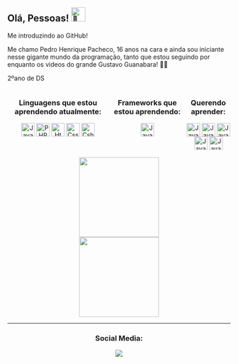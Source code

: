 ## Olá, Pessoas! <img src="https://fonts.gstatic.com/s/e/notoemoji/latest/1f44b/512.gif" alt="👋" width="32" height="32">
<p>Me introduzindo ao GitHub!</p>
<p>Me chamo Pedro Henrique Pacheco, 16 anos na cara e ainda sou iniciante nesse gigante mundo da programação, tanto que estou seguindo por enquanto os videos do grande Gustavo Guanabara! 🙌🙌</p>
<p> 2ºano de DS <p>
 
<div align="center" style="justify-content: space-around; display: flex;">
 <div style="display: inline_block;"> 
  <h3> Linguagens que estou aprendendo atualmente:</h3>
  <img align="center" alt="JavaScript" height="30" src="https://img.shields.io/badge/JavaScript-323330?style=for-the-badge&logo=javascript&logoColor=F7DF1E" />
  <img align="center" alt="PHP" height="30" src="https://img.shields.io/badge/PHP-777BB4?style=for-the-badge&logo=php&logoColor=white" />
  <img align="center" alt="Html" height="30" src="https://img.shields.io/badge/HTML5-E34F26?style=for-the-badge&logo=html5&logoColor=white" />
  <img align="center" alt="Css" height="30" src="https://img.shields.io/badge/CSS3-1572B6?style=for-the-badge&logo=css3&logoColor=white" />
  <img align="center" alt="Csharp" height="30" src="https://img.shields.io/badge/C%23-239120?style=for-the-badge&logo=c-sharp&logoColor=white" />
 </div>
 <div style="display: inline_block;"> 
  <h3> Frameworks que estou aprendendo:</h3>
  <img align="center" alt="JavaScript" height="30" src="https://img.shields.io/badge/Ionic-3880FF?style=for-the-badge&logo=ionic&logoColor=white" />
 </div>
 <div>
  <h3> Querendo aprender:</h3>
  <img align="center" alt="JavaScript" height="30" src="https://img.shields.io/badge/Python-FFD43B?style=for-the-badge&logo=python&logoColor=blue" />
  <img align="center" alt="JavaScript" height="30" src="https://img.shields.io/badge/TypeScript-007ACC?style=for-the-badge&logo=typescript&logoColor=white" />
  <img align="center" alt="JavaScript" height="30" src="https://img.shields.io/badge/C-00599C?style=for-the-badge&logo=c&logoColor=white" />
  <img align="center" alt="JavaScript" height="30" src="https://img.shields.io/badge/jQuery-0769AD?style=for-the-badge&logo=jquery&logoColor=white" />
  <img align="center" alt="JavaScript" height="30" src="https://img.shields.io/badge/Bootstrap-563D7C?style=for-the-badge&logo=bootstrap&logoColor=white" />
 </div>
</div><br>
 

<a href="https://github.com/PHPTheDev">
<div align="center">
<img height="180em" src="https://github-readme-stats.vercel.app/api?username=PHPTheDev&show_icons=true&theme=dark&include_all_commits=true&count_private=true"/></div>
<div align="center"><img height="180em" src="https://github-readme-stats.vercel.app/api/top-langs/?username=PHPTheDev&layout=compact&langs_count=7&theme=dark"/></div>
</a>

***

<div align="center">
 <h3> Social Media: </h3>
<a href="https://www.linkedin.com/in/pedro-henrique-pacheco-128746265/" target="_blank"><img src="https://img.shields.io/badge/-LinkedIn-%230077B5?style=for-the-badge&logo=linkedin&logoColor=white"></a>
</div>
